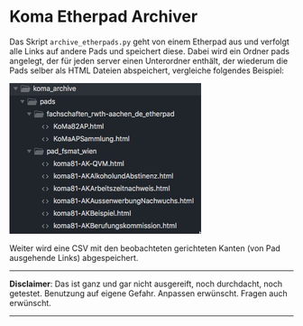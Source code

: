 # Koma Etherpad Archiver
Das Skript `archive_etherpads.py` geht von einem Etherpad aus und verfolgt alle Links auf andere Pads und speichert diese. Dabei wird ein Ordner pads angelegt, der für jeden server einen Unterordner enthält, der wiederum die Pads selber als HTML Dateien abspeichert, vergleiche folgendes Beispiel:

![example of folder structure](example.jpg)

Weiter wird eine CSV mit den beobachteten gerichteten Kanten (von Pad ausgehende Links) abgespeichert.


*** 

__Disclaimer__: Das ist ganz und gar nicht ausgereift, noch durchdacht, noch getestet. Benutzung auf eigene Gefahr. Anpassen erwünscht. Fragen auch erwünscht.

***

